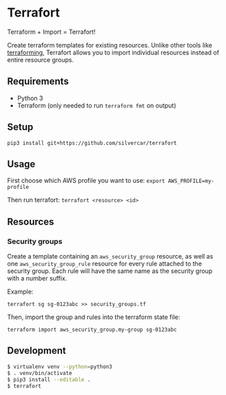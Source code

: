 # Terrafort

Terraform + Import = Terrafort!

Create terraform templates for existing resources. Unlike other tools like [terraforming](http://terraforming.dtan4.net/),
Terrafort allows you to import individual resources instead of entire resource groups.

## Requirements

- Python 3
- Terraform (only needed to run `terraform fmt` on output)

## Setup

`pip3 install git+https://github.com/silvercar/terrafort`

## Usage

First choose which AWS profile you want to use:
`export AWS_PROFILE=my-profile`

Then run terrafort:
`terrafort <resource> <id>`

## Resources

### Security groups

Create a template containing an `aws_security_group` resource, as well as one `aws_security_group_rule` 
resource for every rule attached to the security group. Each rule will have the same name as the security
group with a number suffix.

Example:

`terrafort sg sg-0123abc >> security_groups.tf`

Then, import the group and rules into the terraform state file:

`terraform import aws_security_group.my-group sg-0123abc`



## Development

```bash
$ virtualenv venv --python=python3
$ . venv/bin/activate
$ pip3 install --editable .
$ terrafort
```